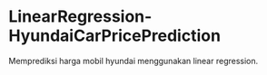 # LinearRegression-HyundaiCarPricePrediction
Memprediksi harga mobil hyundai menggunakan linear regression.
